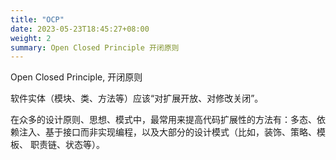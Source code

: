 ```yaml
---
title: "OCP"
date: 2023-05-23T18:45:27+08:00
weight: 2
summary: Open Closed Principle 开闭原则
---
```


Open Closed Principle, 开闭原则

软件实体（模块、类、方法等）应该“对扩展开放、对修改关闭”。

在众多的设计原则、思想、模式中，最常用来提高代码扩展性的方法有：多态、依赖注入、基于接口而非实现编程，以及大部分的设计模式（比如，装饰、策略、模板、
职责链、状态等）。
